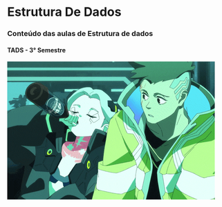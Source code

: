 # Estrutura De Dados
### Conteúdo das aulas de Estrutura de dados
#### TADS - 3° Semestre

![](https://github.com/NatanDantas/Estrutura_de_dados/blob/main/gifedge01.gif)



